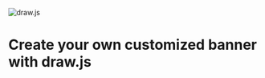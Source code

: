 ![draw.js](https://github.com/MajidPouramini/draw.js/assets/images/sample.png?raw=true)

# Create your own customized banner with draw.js
